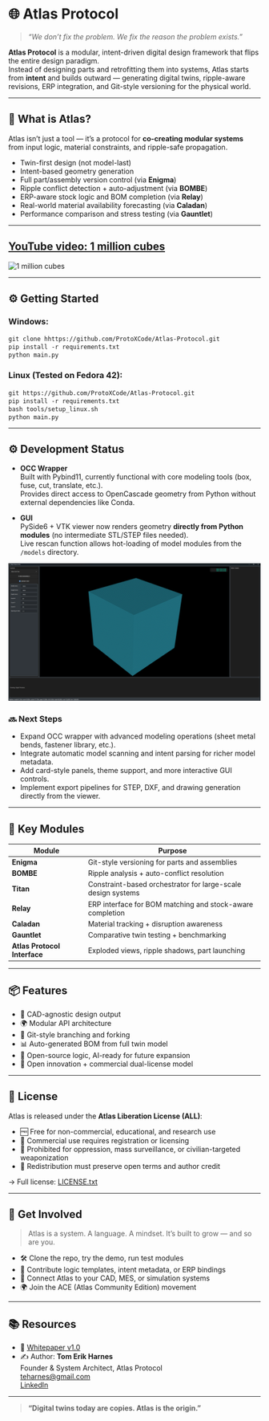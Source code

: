 # 🌐 Atlas Protocol

> *“We don’t fix the problem. We fix the reason the problem exists.”*

**Atlas Protocol** is a modular, intent-driven digital design framework that flips the entire design paradigm.  
Instead of designing parts and retrofitting them into systems, Atlas starts from **intent** and builds outward — generating digital twins, ripple-aware revisions, ERP integration, and Git-style versioning for the physical world.

---

## 🚀 What is Atlas?

Atlas isn’t just a tool — it’s a protocol for **co-creating modular systems** from input logic, material constraints, and ripple-safe propagation.

- Twin-first design (not model-last)
- Intent-based geometry generation
- Full part/assembly version control (via **Enigma**)
- Ripple conflict detection + auto-adjustment (via **BOMBE**)
- ERP-aware stock logic and BOM completion (via **Relay**)
- Real-world material availability forecasting (via **Caladan**)
- Performance comparison and stress testing (via **Gauntlet**)

---

## [YouTube video: 1 million cubes](https://www.youtube.com/watch?v=uB3RwJ-4STQ)

![1 million cubes](data/images/1_mill.gif "1 Million cubes")

---

## ⚙️ Getting Started

### Windows:
   ```
   git clone hhttps://github.com/ProtoXCode/Atlas-Protocol.git
   pip install -r requirements.txt
   python main.py
   ```

### Linux (Tested on Fedora 42):
   ```
   git https://github.com/ProtoXCode/Atlas-Protocol.git
   pip install -r requirements.txt
   bash tools/setup_linux.sh
   python main.py
   ```

---

## ⚙️ Development Status

- **OCC Wrapper**  
  Built with Pybind11, currently functional with core modeling tools (box, fuse, cut, translate, etc.).  
  Provides direct access to OpenCascade geometry from Python without external dependencies like Conda.

- **GUI**  
  PySide6 + VTK viewer now renders geometry **directly from Python modules** (no intermediate STL/STEP files needed).  
  Live rescan function allows hot-loading of model modules from the `/models` directory.

![GUI](data/images/gui_27_08.png "Early GUI, 125'000 individual cubes")

### 🔜 Next Steps
- Expand OCC wrapper with advanced modeling operations (sheet metal bends, fastener library, etc.).
- Integrate automatic model scanning and intent parsing for richer model metadata.
- Add card-style panels, theme support, and more interactive GUI controls.
- Implement export pipelines for STEP, DXF, and drawing generation directly from the viewer.

---

## 📁 Key Modules

| Module                       | Purpose                                                       |
|------------------------------|---------------------------------------------------------------|
| **Enigma**                   | Git-style versioning for parts and assemblies                 |
| **BOMBE**                    | Ripple analysis + auto-conflict resolution                    |
| **Titan**                    | Constraint-based orchestrator for large-scale design systems  |
| **Relay**                    | ERP interface for BOM matching and stock-aware completion     |
| **Caladan**                  | Material tracking + disruption awareness                      |
| **Gauntlet**                 | Comparative twin testing + benchmarking                       |
| **Atlas Protocol Interface** | Exploded views, ripple shadows, part launching                |

---

## 📦 Features

- 📐 CAD-agnostic design output
- 🌍 Modular API architecture
- 🔄 Git-style branching and forking
- 📊 Auto-generated BOM from full twin model
- 🧠 Open-source logic, AI-ready for future expansion
- 🧩 Open innovation + commercial dual-license model

---

## 📜 License

Atlas is released under the **Atlas Liberation License (ALL)**:
- 🆓 Free for non-commercial, educational, and research use
- 💼 Commercial use requires registration or licensing
- 🚫 Prohibited for oppression, mass surveillance, or civilian-targeted weaponization
- 🔁 Redistribution must preserve open terms and author credit

→ Full license: [LICENSE.txt](./LICENSE.txt)

---

## 📣 Get Involved

> Atlas is a system. A language. A mindset. It’s built to grow — and so are you.

- 🛠 Clone the repo, try the demo, run test modules
- 🧩 Contribute logic templates, intent metadata, or ERP bindings
- 🔗 Connect Atlas to your CAD, MES, or simulation systems
- 🌍 Join the ACE (Atlas Community Edition) movement

---

## 📚 Resources

- 📄 [Whitepaper v1.0](./Atlas_Protocol_Whitepaper_FULL_v1.pdf)
- ✍️ Author: **Tom Erik Harnes**  
  Founder & System Architect, Atlas Protocol  
  [teharnes@gmail.com](mailto:teharnes@gmail.com)  
  [LinkedIn](https://www.linkedin.com/in/tom-erik-harnes/)

---

> **“Digital twins today are copies. Atlas is the origin.”**
